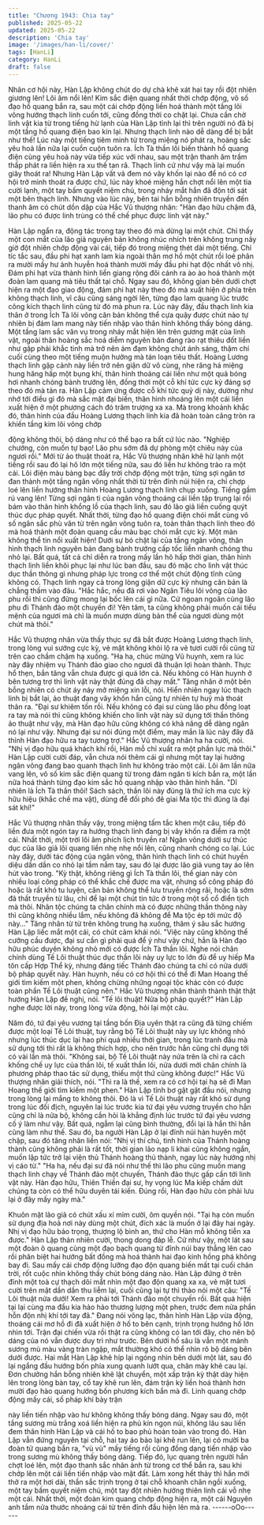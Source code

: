 ```yaml
---
title: "Chương 1943: Chia tay"
published: 2025-05-22
updated: 2025-05-22
description: 'Chia tay'
image: '/images/han-li/cover/'
tags: [HanLi]
category: HanLi
draft: false
---
```


Nhân cơ hội này, Hàn Lập không chút do dự chà khẽ xát hai tay
rồi đột nhiên giương lên!
Lôi âm nổi lên!
Kim sắc điện quang nhất thời chớp động, vô số đạo hồ quang bắn
ra, sau một cái chớp động liền hoá thành một tầng lôi võng hướng
thạch linh cuốn tới, cũng đồng thời co chặt lại.
Chưa cần chờ linh vật kia từ trong tiếng hừ lạnh của Hàn Lập tỉnh
lại thì trên người nó đã bị một tầng hồ quang điện bao kín lại.
Nhưng thạch linh nào dễ dàng để bị bắt như thế!
Lúc này một tiếng tiêm minh từ trong miệng nó phát ra, hoàng sắc
yêu hoả lần nữa lại cuồn cuộn tuôn ra.
Ích Tà thần lôi biến thành hồ quang điện cùng yêu hoả này vừa
tiếp xúc với nhau, sau một trận thanh âm trầm thấp phát ra liền
hiện ra xu thế tan rã.
Thạch linh cứ như vậy mà lại muốn giãy thoát ra!
Nhưng Hàn Lập vất vả đem nó vây khốn lại nào để nó có cơ hội
trở mình thoát ra được chứ, lúc này khoé miệng hắn chợt nổi lên
một tia cười lạnh, một tay bấm quyết niệm chú, trong nháy mắt
hắn đã độn tới sát một bên thạch linh.
Nhưng vào lúc này, bên tai hắn bỗng nhiên truyền đến thanh âm
có chút dồn dập của Hắc Vũ thượng nhân:
"Hàn đạo hữu chậm đã, lão phu có được linh trùng có thể chế
phục được linh vật này."

Hàn Lập ngẩn ra, động tác trong tay theo đó mà dừng lại một
chút.
Chỉ thấy một con mắt của lão giả nguyên bản không nhúc nhích
trên không trung nãy giờ đột nhiên chớp động vài cái, tiếp đó
trong miệng thét dài một tiếng.
Chỉ tíc tắc sau, đầu phi hạt xanh lam kia ngoài thân mơ hồ một
chút rồi loé phân ra mười mấy hư ảnh huyễn hoá thành mười
mấy đầu phi hạt độc nhất vô nhị.
Đám phi hạt vừa thành hình liền giang rộng đôi cánh ra ào ào hoá
thành một đoàn lam quang mà tiêu thất tại chỗ. Ngay sau đó,
không gian bên dưới chợt hiện ra một đạo giao động, đám phi hạt
này theo đó mà xuất hiện ở phía trên không thạch linh, vĩ câu
cũng sáng ngời lên, từng đạo lam quang lúc trước công kích
thạch linh cũng từ đó mà phun ra.
Lúc này đây, đầu thạch linh kia thân ở trong Ích Tà lôi võng căn
bản không thể cựa quậy được chút nào tự nhiên bị đám lam
mang này tiến nhập vào thân hình không thấy bóng dáng.
Một tầng lam sắc vân vụ trong nháy mắt hiện lên trên gương mặt
của linh vật, ngoài thân hoàng sắc hoả diễm nguyên bản đang rào
rạt thiêu đốt liền như gặp phải khắc tinh mà trở nên ảm đạm
không chút ánh sáng, thậm chí cuối cùng theo một tiếng muộn
hưởng mà tán loạn tiêu thất.
Hoàng Lương thạch linh gặp cảnh này liền trở nên giận dữ vô
cùng, nhe răng há miệng hung hăng hấp một bụng khí, thân hình
thoáng cái liền như một quả bóng hơi nhanh chóng bành trướng
lên, đồng thời một cỗ khí tức cực kỳ đáng sợ theo đó mà tản ra.
Hàn Lập cảm ứng được cỗ khí tức quỷ dị này, dường như nhớ tới
điều gì đó mà sắc mặt đại biến, thân hình nhoáng lên một cái liền
xuất hiện ở một phương cách đó trăm trượng xa xa.
Mà trong khoảnh khắc đó, thân hình của đầu Hoàng Lương thạch
linh kia đã hoàn toàn căng tròn ra khiến tầng kim lôi võng chớp

động không thôi, bộ dáng như có thể bạo ra bất cứ lúc nào.
"Nghiệp chướng, còn muốn tự bạo! Lão phu sớm đã dự phòng
một chiêu này của ngươi rồi."
Mới từ ảo thuật thoát ra, Hắc Vũ thượng nhân khẽ hừ lạnh một
tiếng rồi sau đó lại hô lớn một tiếng nữa, sau đó liền hư không
trảo ra một cái.
Lôi điện màu bàng bạc đầy trời chớp động một trận, từng sợi
ngân tơ đan thành một tầng ngân võng nhất thời từ trên đỉnh núi
hiện ra, chỉ chợp loé lên liền hướng thân hình Hoàng Lương
thạch linh chụp xuống.
Tiếng gầm rú vang lên!
Từng sợi ngân ti của ngân võng thoáng cái liền tập trung lại rồi
bám vào thân hình khổng lồ của thạch linh, sau đó lão giả liền
cuống quýt thúc dục pháp quyết. Nhất thời, từng đạo hồ quang
điện chói mắt cùng vô số ngân sắc phù văn từ trên ngân võng
tuôn ra, toàn thân thạch linh theo đó mà hoá thành một đoàn
quang cầu màu bạc chói mắt cực kỳ.
Một màn không thể tin nổi xuất hiện!
Dưới sự bó chặt lại của tầng ngân võng, thân hình thạch linh
nguyên bản đang bành trướng cấp tốc liền nhanh chóng thu nhỏ
lại. Bất quá, tất cả chỉ diễn ra trong mấy lần hô hấp thời gian, thân
hình thạch linh liền khôi phục lại như lúc ban đầu, sau đó mặc cho
linh vật thúc dục thần thông gì nhưng pháp lực trong cơ thể một
chút động tĩnh cũng không có.
Thạch linh ngay cả trong lòng giận dữ cực kỳ nhưng căn bản là
chẳng thấm vào đâu.
"Hắc hắc, nếu đã rơi vào Ngân Tiêu lôi võng của lão phu rồi thì
cũng đừng mong lại bốc lên cái gì nữa. Cứ ngoan ngoãn cùng lão
phu đi Thánh đảo một chuyến đi! Yên tâm, ta cũng không phải
muốn cái tiểu mệnh của ngươi mà chỉ là muốn mượn dùng bản
thể của ngươi dùng một chút mà thôi."

Hắc Vũ thượng nhân vừa thấy thực sự đã bắt được Hoàng
Lương thạch linh, trong lòng vui sướng cực kỳ, vẻ mặt không khỏi
lộ ra vẻ tươi cười rồi cũng từ trên cao chầm chậm hạ xuống.
"Ha ha, chúc mừng Vũ huynh, xem ra lúc này đây nhiệm vụ
Thánh đảo giao cho ngươi đã thuận lợi hoàn thành. Thực hổ thẹn,
bần tăng vẫn chưa được gì quá lớn cả. Nếu không có Hàn huynh
ở bên tương trợ thì linh vật này thật đúng đã chạy mất."
Tăng nhân ở một bên bỗng nhiên có chút áy náy mở miệng xin
lỗi, nói.
Hiển nhiên ngay lúc thạch linh bị bắt lại, ảo thuật đang vây khốn
hắn cũng tự nhiên tự huỷ mà thoát thân ra.
"Đại sư khiêm tốn rồi. Nếu không có đại sư cùng lão phu đồng
loạt ra tay mà nói thì cũng không khiến cho linh vật này sử dụng
tới thần thông ảo thuật như vậy, mà Hàn đạo hữu cũng không có
khả năng dễ dàng ngăn nó lại như vậy. Nhưng đại sư nói đúng
một điểm, may mắn là lúc này đây đã thỉnh Hàn đạo hữu ra tay
tương trợ."
Hắc Vũ thượng nhân ha ha cười, nói.
"Nhị vị đạo hữu quá khách khí rồi, Hàn mỗ chỉ xuất ra một phần
lực mà thôi."
Hàn Lập cười cười đáp, vẫn chưa nói thêm cái gì nhưng một tay
lại hướng ngân võng đang bao quanh thạch linh hư không trảo
một cái.
Lôi âm lần nữa vang lên, vô số kim sắc điện quang từ trong đám
ngân ti kích bắn ra, một lần nữa hoá thành từng đạo kim sắc hồ
quang nhập vào thân hình hắn.
"Dĩ nhiên là Ích Tà thần thôi! Sách sách, thần lôi này đúng là thứ
ích ma cực kỳ hữu hiệu (khắc chế ma vật), dùng để đối phó đê
giai Ma tộc thì đúng là đại sát khí!"

Hắc Vũ thượng nhân thấy vậy, trong miệng tấm tắc khen một câu,
tiếp đó liền đưa một ngón tay ra hướng thạch linh đang bị vây
khốn ra điểm ra một cái.
Nhất thời, một trời lôi âm phích lịch truyền ra!
Ngân võng dưới sự thúc dục của lão giả lôi quang liền nhẹ nhẹ
nổi lên, cũng nhanh chóng co lại.
Lúc này đây, dưới tác động của ngân võng, thân hình thạch linh
có chút huyền diệu dần dần co nhỏ lại tầm nắm tay, sau đó lại
được lão giả vung tay áo lên hút vào trong.
"Kỳ thật, không riêng gì Ích Tà thần lôi, thế gian này còn nhiều loại
công pháp có thể khắc chế được ma vật, nhưng số công pháp đó
hoặc là rất khó tu luyện, căn bản không thể lưu truyền rộng rãi,
hoặc là sớm đã thất truyền từ lâu, chỉ để lại một chút tin tức ở
trong một số cổ điển tịch mà thôi. Nhân tộc chúng ta chân chính
mà có được những thần thông này thì cũng không nhiều lắm, nếu
không đã không để Ma tộc ép tới mức độ này..."
Tăng nhân từ từ trên không trung hạ xuống, thâm ý sâu sắc
hướng Hàn Lập liếc mắt một cái, có chút cảm khái nói.
"Việc này cũng không thể cưỡng cầu được, đại sư cần gì phải quá
để ý như vậy chứ, hẳn là Hàn đạo hữu phúc duyên không nhỏ
mới có được Ích Tà thần lôi. Nghe nói chân chính dùng Tế Lôi
thuật thúc dục thần lôi này uy lực to lớn đủ để uy hiếp Ma tôn cấp
Hợp Thể kỳ, nhưng đáng tiếc Thánh đảo chúng ta chỉ có nửa dưới
bộ pháp quyết này. Hàn huynh, nếu có cơ hội thì có thể đi Man
Hoang thế giới tìm kiếm một phen, không chừng những ngoại tộc
khác còn có được toàn phần Tế Lôi thuật cũng nên."
Hắc Vũ thượng nhân thành thành thật thật hướng Hàn Lập đề
nghị, nói.
"Tế lôi thuật! Nửa bộ pháp quyết?"
Hàn Lập nghe được lời này, trong lòng vừa động, hỏi lại một câu.

Năm đó, tứ đại yêu vương tại tầng bốn Địa uyên thật ra cũng đã
từng chiếm được một loại Tế Lôi thuật, tuy rằng bộ Tế Lôi thuật
này uy lực không nhỏ nhưng lúc thúc dục lại hao phí quá nhiều
thời gian, trong lúc tranh đấu mà sử dụng tới thì rất là không thích
hợp, cho nên trước hắn cũng chỉ dụng tới có vài lần mà thôi.
"Không sai, bộ Tế Lôi thuật này nửa trên là chỉ ra cách khống chế
uy lực của thần lôi, tế xuất thần lôi, nửa dưới mới chân chính là
phương pháp thao tác sử dụng, thiếu một thứ cũng không được!"
Hắc Vũ thượng nhân giải thích, nói.
"Thì ra là thế, xem ra có cơ hội tại hạ sẽ đi Man Hoang thế giới
tìm kiếm một phen."
Hàn Lập tỉnh bơ gật gật đầu nói, nhưng trong lòng lại mắng to
không thôi.
Đó là vì Tế Lôi thuật này rất khó sử dụng trong lúc đối địch,
nguyên lai lúc trước kia tứ đại yêu vương truyền cho hắn cũng chỉ
là nửa bộ, không cần hỏi là khẳng định lúc trước tứ đại yêu
vương cố ý làm như vậy.
Bất quá, ngẫm lại cũng bình thường, đổi lại là hắn thì hắn cũng
làm như thế.
Sau đó, ba người Hàn Lập ở lại đỉnh núi hàn huyên một chập, sau
đó tăng nhân liền nói:
"Nhị vị thí chủ, tình hình của Thánh hoàng thành cũng không phải
là rất tốt, thời gian lão nạp li khai cũng không ngắn, muốn lập tức
trở lại viện thủ Thánh hoàng thủ thành, ngay lúc này hướng nhị vị
cáo từ."
"Ha ha, nếu đại sư đã nói như thế thì lão phu cũng muốn mang
thạch linh chạy về Thánh đảo một chuyến, Thánh đảo thực gấp
cần tới linh vật này. Hàn đạo hữu, Thiên Thiền đại sư, hy vọng lúc
Ma kiếp chấm dứt chúng ta còn có thể hữu duyên tái kiến. Đúng
rồi, Hàn đạo hữu còn phải lưu lại ở đây mấy ngày mà."

Khuôn mặt lão giả có chút xấu xí mỉm cười, ôm quyền nói.
"Tại hạ còn muốn sử dụng địa hoả nơi này dùng một chút, đích
xác là muốn ở lại đây hai ngày. Nhị vị đạo hữu bảo trọng, thượng
lộ bình an, thứ cho Hàn mỗ không tiễn xa được."
Hàn Lập thản nhiên cười, thong dong đáp lễ.
Cứ như vậy, một lát sau một đoàn ô quang cùng một đạo bạch
quang từ đỉnh núi bay thẳng lên cao rồi phân biệt hai hướng bất
đồng mà hoá thành hai đạo kinh hồng phá không bay đi.
Sau mấy cái chớp động lưỡng đạo độn quang biến mất tại cuối
chân trời, rốt cuộc nhìn không thấy chút bóng dáng nào.
Hàn Lập đứng ở trên đỉnh một toà cự thạch dõi mắt nhìn một đạo
độn quang xa xa, vẻ mặt tươi cười trên mặt dần dần thu liễm lại,
cuối cũng lại tự thì thào nói một câu:
"Tế Lôi thuật nửa dưới! Xem ra phải tới Thánh đảo một chuyến
rồi. Bất quá hiện tại lại cùng ma đầu kia hảo hảo thương lượng
một phen, trước đem nửa phần hỗn độn nhị khí tới tay đã."
Đang nói võng lạc, thân hình Hàn Lập vừa động, thoáng cái mơ
hồ đi đã xuất hiện ở hố to bên cạnh, trịnh trọng hướng hố lớn nhìn
tới.
Trận đại chiến vừa rồi thật ra cũng không có lan tới đây, cho nên
bộ dáng của nó vẫn được duy trì như trước. Bên dưới hố sâu là
vẫn một mảnh sương mù màu vàng tràn ngập, mắt thường khó
có thể nhìn rõ bộ dáng bên dưới được.
Hai mắt Hàn Lập khẽ híp lại ngóng nhìn bên dưới một lát, sau đó
lại ngẩng đầu hướng bốn phía xung quanh lướt qua, chân mày
khẽ cau lại.
Đơn chưởng hắn bỗng nhiên khẽ lật chuyển, một xấp trận kỳ thật
dày hiện lên trong lòng bàn tay, cổ tay khẽ run lên, đám trận kỳ
liền hoá thành hơn mười đạo hào quang hướng bốn phương kích
bắn mà đi. Linh quang chớp động mấy cái, số pháp khí bày trận

này liền tiến nhập vào hư không không thấy bóng dáng.
Ngay sau đó, một tầng sương mù trắng xoá liền hiện ra phủ kín
ngọn núi, không lâu sau liền đem thân hình Hàn Lập và cái hố to
bao phủ hoàn toàn vào trong đó.
Hàn Lập vẫn đứng nguyên tại chỗ, hai tay áo bào lại khẽ run lên,
lại có mười ba đoàn tử quang bắn ra, "vù vù" mấy tiếng rồi cũng
đồng dạng tiến nhập vào trong sương mù không thấy bóng dáng.
Tiếp đó, lục quang trên người hắn chợt loé lên, một đạo thanh sắc
nhân ảnh từ trong cơ thể bắn ra, sau khi chớp lên một cái liền tiến
nhập vào mặt đất.
Làm xong hết thảy thì hắn mới thở ra một hơi dài, thần sắc trịnh
trọng ở tại chỗ khoanh chân ngồi xuống, một tay bấm quyết niệm
chú, một tay đột nhiên hướng thiên linh cái vỗ nhẹ một cái. Nhất
thời, một đoàn kim quang chớp động hiện ra, một cái Nguyên anh
tầm nửa thước nhoáng cái từ trên đỉnh đầu hiện lên mà ra.
------oOo------
